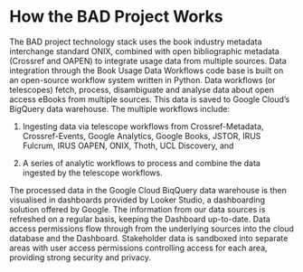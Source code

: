 How the BAD Project Works
==========================

The BAD project technology stack uses the book industry metadata interchange standard ONIX, combined with open bibliographic metadata (Crossref and OAPEN) to integrate usage data from multiple sources. Data integration through the Book Usage Data Workflows code base is built on an open-source workflow system written in Python. Data workflows (or telescopes) fetch, process, disambiguate and analyse data about open access eBooks from multiple sources. This data is saved to Google Cloud’s BigQuery data warehouse. The multiple workflows include: 

 1. Ingesting data via telescope workflows from Crossref-Metadata, Crossref-Events, Google Analytics, Google Books, JSTOR, IRUS Fulcrum, IRUS OAPEN, ONIX, Thoth, UCL Discovery, and

 2.	A series of analytic workflows to process and combine the data ingested by the telescope workflows.

The processed data in the Google Cloud BiqQuery data warehouse is then visualised in dashboards provided by Looker Studio, a dashboarding solution offered by Google.
The information from our data sources is refreshed on a regular basis, keeping the Dashboard up-to-date. Data access permissions flow through from the underlying sources into the cloud database and the Dashboard. Stakeholder data is sandboxed into separate areas with user access permissions controlling access for each area, providing strong security and privacy. 